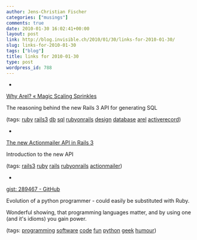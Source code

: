 ```yaml
---
author: Jens-Christian Fischer
categories: ["musings"]
comments: true
date: 2010-01-30 16:02:41+00:00
layout: post
link: http://blog.invisible.ch/2010/01/30/links-for-2010-01-30/
slug: links-for-2010-01-30
tags: ["blog"]
title: links for 2010-01-30
type: post
wordpress_id: 788
---
```


  * 
                

[Why Arel? « Magic Scaling Sprinkles](http://magicscalingsprinkles.wordpress.com/2010/01/28/why-i-wrote-arel/)


                

The reasoning behind the new Rails 3 API for generating SQL


                

(tags: [ruby](http://delicious.com/jaycee/ruby) [rails3](http://delicious.com/jaycee/rails3) [db](http://delicious.com/jaycee/db) [sql](http://delicious.com/jaycee/sql) [rubyonrails](http://delicious.com/jaycee/rubyonrails) [design](http://delicious.com/jaycee/design) [database](http://delicious.com/jaycee/database) [arel](http://delicious.com/jaycee/arel) [activerecord](http://delicious.com/jaycee/activerecord))


            
  * 
                

[The new Actionmailer API in Rails 3](http://lindsaar.net/2010/1/26/new-actionmailer-api-in-rails-3)


                

Introduction to the new API


                

(tags: [rails3](http://delicious.com/jaycee/rails3) [ruby](http://delicious.com/jaycee/ruby) [rails](http://delicious.com/jaycee/rails) [rubyonrails](http://delicious.com/jaycee/rubyonrails) [actionmailer](http://delicious.com/jaycee/actionmailer))


            
  * 
                

[gist: 289467 -  GitHub](http://gist.github.com/289467)


                

Evolution of a python programmer - could easily be substituted with Ruby. 

Wonderful showing, that programming languages matter, and by using one (and it's idioms) you gain power.


                

(tags: [programming](http://delicious.com/jaycee/programming) [software](http://delicious.com/jaycee/software) [code](http://delicious.com/jaycee/code) [fun](http://delicious.com/jaycee/fun) [python](http://delicious.com/jaycee/python) [geek](http://delicious.com/jaycee/geek) [humour](http://delicious.com/jaycee/humour))


            
